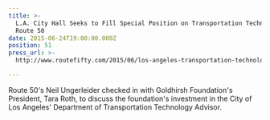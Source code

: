 ```yaml
---
title: >-
  L.A. City Hall Seeks to Fill Special Position on Transportation Technology,
  Route 50
date: 2015-06-24T19:00:00.000Z
position: 51
press_url: >-
  http://www.routefifty.com/2015/06/los-angeles-transportation-technology-advisor/116233/

---
```




Route 50's Neil Ungerleider checked in with Goldhirsh Foundation's President, Tara Roth, to discuss the foundation's investment in the City of Los Angeles' Department of Transportation Technology Advisor.

